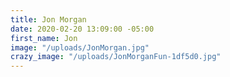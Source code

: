 ```yaml
---
title: Jon Morgan
date: 2020-02-20 13:09:00 -05:00
first_name: Jon
image: "/uploads/JonMorgan.jpg"
crazy_image: "/uploads/JonMorganFun-1df5d0.jpg"
---
```


